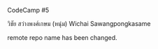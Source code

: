 CodeCamp #5

วิชัย สว่างพงศ์เกษม (หนุ่ม)
Wichai Sawangpongkasame

remote repo name has been changed.
